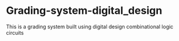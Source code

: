 # Grading-system-digital_design
This is a grading system built using digital design combinational logic circuits
